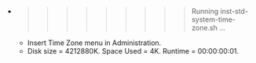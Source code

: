 * >>>>>>>>> Running inst-std-system-time-zone.sh ...
  * Insert Time Zone menu in Administration.
  * Disk size = 4212880K. Space Used = 4K. Runtime = 00:00:00:01.
